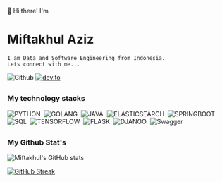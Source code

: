 👋 Hi there! I'm
# **Miftakhul Aziz**
```
I am Data and Software Engineering from Indonesia.
Lets connect with me... 
```
![Github](https://img.shields.io/github/followers/amifth?style=social)
[![dev.to](https://img.shields.io/badge/-Miftakhul%20Aziz-blue?style=flat&logo=linkedin)](https://www.linkedin.com/in/amift)
##
### **My technology stacks**
![PYTHON](https://img.shields.io/badge/-Python-002e40?style=flat&logo=python)&nbsp;
![GOLANG](https://img.shields.io/badge/-Golang-002e40?style=flat&logo=go)&nbsp;
![JAVA](https://img.shields.io/badge/-Java-002e40?style=flat&logo=java)&nbsp;
![ELASTICSEARCH](https://img.shields.io/badge/-Elasticsearch-002e40?style=flat&logo=elastic)&nbsp;
![SPRINGBOOT](https://img.shields.io/badge/-Springboot-002e40?style=flat&logo=springboot)&nbsp;
![SQL](https://img.shields.io/badge/-MySQL-002e40?style=flat&logo=mysql)&nbsp;
![TENSORFLOW](https://img.shields.io/badge/-Tensorflow-002e40?style=flat&logo=tensorflow)&nbsp;
![FLASK](https://img.shields.io/badge/-Flask-002e40?style=flat&logo=flask)&nbsp;
![DJANGO](https://img.shields.io/badge/-Django-002e40?style=flat&logo=django)&nbsp;
![Swagger](https://img.shields.io/badge/-Swagger-002e40?style=flat&logo=swagger)&nbsp;

## 
### **My Github Stat's**
![Miftakhul's GitHub stats](https://github-readme-stats-eight-theta.vercel.app/api?username=amifth&show_icons=true&theme=gotham&include_all_commits=true&count_private=true)

<!-- [![Top Langs](https://github-readme-stats.vercel.app/api/top-langs/?username=amifth&layout=compact)](https://github.com/amifth/github-readme-stats) -->

<!-- [![Readme Card](https://github-readme-stats.vercel.app/api/pin/?username=amifth&repo=ApiGo)](https://github.com/amifth/github-readme-stats) -->

[![GitHub Streak](https://github-readme-streak-stats.herokuapp.com/?user=amifth&theme=gotham)](https://git.io/streak-stats)

<!-- ![Anaconda](https://img.shields.io/badge/-Anaconda-05122A?style=flat&logo=anaconda)&nbsp;
![Keras](https://img.shields.io/badge/-Keras-05122A?style=flat&logo=keras)&nbsp;
![Pandas](https://img.shields.io/badge/-Pandas-05122A?style=flat&logo=pandas)&nbsp;
![Kibana](https://img.shields.io/badge/-Kibana-05122A?style=flat&logo=kibana)&nbsp;
![SKlearn](https://img.shields.io/badge/-ScikitLearn-05122A?style=flat&logo=scikitlearn)&nbsp;
![Numpy](https://img.shields.io/badge/-Numpy-05122A?style=flat&logo=numpy)&nbsp;
![OpenCV](https://img.shields.io/badge/-OpenCV-05122A?style=flat&logo=opencv)&nbsp;
![Node.js](https://img.shields.io/badge/-VSCode-05122A?style=flat&logo=visualstudiocode)&nbsp;
![JavaScript](https://img.shields.io/badge/-JavaScript-05122A?style=flat&logo=javascript)&nbsp;
![React](https://img.shields.io/badge/-React-05122A?style=flat&logo=react)&nbsp;
![Node.js](https://img.shields.io/badge/-Node.js-05122A?style=flat&logo=node.js)&nbsp;
![Node.js](https://img.shields.io/badge/-Golang-05122A?style=flat&logo=go)&nbsp;
![Node.js](https://img.shields.io/badge/-MongoDB-05122A?style=flat&logo=mongodb)&nbsp;
![Node.js](https://img.shields.io/badge/-Swagger-05122A?style=flat&logo=swagger)&nbsp;
![Node.js](https://img.shields.io/badge/-GitHub-05122A?style=flat&logo=github)&nbsp;

<br>
<p align="left">
<a href="#" target="_blank"> <img src="https://raw.githubusercontent.com/devicons/devicon/master/icons/python/python-original.svg" alt="python" width="40" height="40"/></a> &nbsp;
<a href="#" target="_blank"> <img src="https://raw.githubusercontent.com/xtenzQ/xtenzQ/master/icons/tensorflow.svg" alt="python" width="40" height="40"/></a> &nbsp;
<a href="#" target="_blank"> <img src="https://raw.githubusercontent.com/devicons/devicon/master/icons/jupyter/jupyter-original-wordmark.svg" alt="jupyter" width="60" height="60"/></a> &nbsp;
<a href="#" target="_blank"> <img src="https://raw.githubusercontent.com/devicons/devicon/master/icons/javascript/javascript-original.svg" alt="javascript" width="40" height="40"/></a> &nbsp;
<a href="#" target="_blank"> <img src="https://raw.githubusercontent.com/devicons/devicon/master/icons/java/java-original.svg" alt="java" width="40" height="40"/></a> &nbsp;
<a href="#" target="_blank"> <img src="https://raw.githubusercontent.com/devicons/devicon/master/icons/go/go-original.svg" alt="java" width="40" height="40"/></a> &nbsp;
<a href="#" target="_blank"> <img src="https://www.vectorlogo.zone/logos/dartlang/dartlang-icon.svg" alt="dart" width="60" height="60"/> </a> &nbsp;
<a href="#" target="_blank"> <img src="https://reactnative.dev/img/header_logo.svg" alt="reactnative" width="60" height="60"/> </a> &nbsp;
<a href="#" target="_blank"> <img src="https://www.vectorlogo.zone/logos/flutterio/flutterio-icon.svg" alt="flutter" width="60" height="60"/> </a> &nbsp;
<a href="#" target="_blank"> <img src="https://raw.githubusercontent.com/devicons/devicon/master/icons/nodejs/nodejs-original-wordmark.svg" alt="nodejs" width="60" height="60"/> </a> &nbsp;
<a href="#" target="_blank"> <img src="https://raw.githubusercontent.com/devicons/devicon/master/icons/express/express-original-wordmark.svg" alt="express" width="60" height="60"/> </a> &nbsp;
<a href="#" target="_blank"> <img src="https://raw.githubusercontent.com/devicons/devicon/master/icons/mongodb/mongodb-original-wordmark.svg" alt="mongodb" width="60" height="60"/> </a> &nbsp;
<a href="#" target="_blank"> <img src="https://raw.githubusercontent.com/devicons/devicon/master/icons/redux/redux-original.svg" alt="redux" width="60" height="60"/> </a> &nbsp;
<a href="#" target="_blank"> <img src="https://www.vectorlogo.zone/logos/getpostman/getpostman-icon.svg" alt="postman" width="60" height="60"/> </a> &nbsp;

**Amifth** is a ✨ _special_ ✨ repository because its `README.md` (this file) appears on your GitHub profile.
 Here are some ideas to get you started:
- 🔭 I’m currently working on ...
- 🌱 I’m currently learning ...
- 👯 I’m looking to collaborate on ...
- 🤔 I’m looking for help with ...
- 💬 Ask me about ...
- 📫 How to reach me: ...
- 😄 Pronouns: ...
- ⚡ Fun fact: ...
 -->

